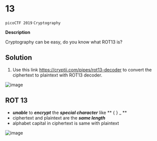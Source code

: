 # 13
`picoCTF 2019`
`Cryptography`

**Description**

Cryptography can be easy, do you know what ROT13 is?



## Solution
1.	Use this link https://cryptii.com/pipes/rot13-decoder to convert the ciphertext to plaintext with ROT13 decoder.

![image](https://user-images.githubusercontent.com/117136072/222320630-a83d9b6f-f1d2-4bb8-9d02-31b1706bcec8.png)



## ROT 13 

- ***unable*** to ***encrypt*** the ***special character*** like ** { } _ ** 
- ciphertext and plaintext are the ***same length*** 
- alphabet capital in ciphertext is same with plaintext 

![image](https://user-images.githubusercontent.com/117136072/222320898-d782766a-f3fa-485b-a9f3-cd7acfa86740.png)
